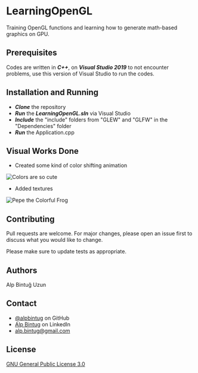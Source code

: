 # LearningOpenGL

Training OpenGL functions and learning how to generate math-based graphics on GPU.

## Prerequisites

Codes are written in ***C++***, on ***Visual Studio 2019*** to not encounter problems, use this version of Visual Studio to run the codes.

## Installation and Running

- ***Clone*** the repository
- ***Run*** the ***LearningOpenGL.sln*** via Visual Studio
- ***Include*** the "include" folders from "GLEW" and "GLFW" in the "Dependencies" folder
- ***Run*** the Application.cpp

## Visual Works Done

- Created some kind of color shifting animation

![Colors are so cute](https://media.giphy.com/media/UQ6tOPf70ZdzxH8AAJ/giphy.gif)


- Added textures

![Pepe the Colorful Frog](https://media.giphy.com/media/MZYC0usLeOZAArmFse/giphy.gif)

## Contributing
Pull requests are welcome. For major changes, please open an issue first to discuss what you would like to change.

Please make sure to update tests as appropriate.

## Authors
Alp Bintuğ Uzun

## Contact
- [@alpbintug](https://github.com/alpbintug) on GitHub
- [Alp Bintug](www.linkedin.com/in/alpbintug) on LinkedIn
- alp.bintug@gmail.com

## License
[GNU General Public License 3.0](https://www.gnu.org/licenses/gpl-3.0.en.html)

